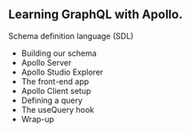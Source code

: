 ## Learning GraphQL with Apollo.


Schema definition language (SDL)

- Building our schema
- Apollo Server
- Apollo Studio Explorer
- The front-end app
- Apollo Client setup
- Defining a query
- The useQuery hook
- Wrap-up
